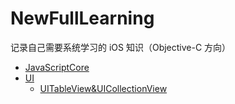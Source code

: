 # NewFullLearning

记录自己需要系统学习的 iOS 知识（Objective-C 方向）

- [JavaScriptCore](./JavaScriptCore)
- [UI](./UI)
  - [UITableView&UICollectionView](./UI/UITableView&UICollectionView.md)

